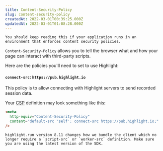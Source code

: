 ```yaml
---
title: Content-Security-Policy
slug: content-security-policy
createdAt: 2022-03-01T00:39:25.000Z
updatedAt: 2022-03-01T01:08:28.000Z
---
```


```hint
You should keep reading this if your application runs in an environment that enforces content security policies.
```

`Content-Security-Policy` allows you to tell the browser what and how your page can interact with third-party scripts.

Here are the policies you'll need to set to use Highlight:

#### `connect-src`: `https://pub.highlight.io`
This policy is to allow connecting with Highlight servers to send recorded session data.

Your [CSP](https://developer.mozilla.org/en-US/docs/Web/HTTP/CSP) definition may look something like this:

```html
<meta
  http-equiv="Content-Security-Policy"
  content="default-src 'self'; connect-src https://pub.highlight.io;"
/>
```

```hint
highlight.run version 8.11 changes how we bundle the client which no longer require a `script-src` or `worker-src` definition. Make sure you are using the latest version of the SDK.
```
